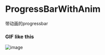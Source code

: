 # ProgressBarWithAnim
带动画的progressbar


### GIF like this
![image](https://github.com/lcokean/ProgressBarWithAnim/art/demo.gif)
